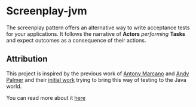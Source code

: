 # Screenplay-jvm

The screenplay pattern offers an alternative way to write acceptance tests
for your applications. It follows the narrative of **Actors** _performing_
**Tasks** and expect outcomes as a consequence of their actions.

## Attribution

This project is inspired by the previous work of [Antony Marcano](https://medium.com/u/8ace31eca1ef) and
[Andy Palmer](https://medium.com/u/512b6f73a198) and their [initial
work](https://github.com/RiverGlide/screenplay-jvm) trying to bring this
way of testing to the Java world.

You can read more about it
[here](https://ideas.riverglide.com/page-objects-refactored-12ec3541990)


